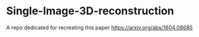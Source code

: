 # Single-Image-3D-reconstruction
A repo dedicated for recreating this paper https://arxiv.org/abs/1604.08685

